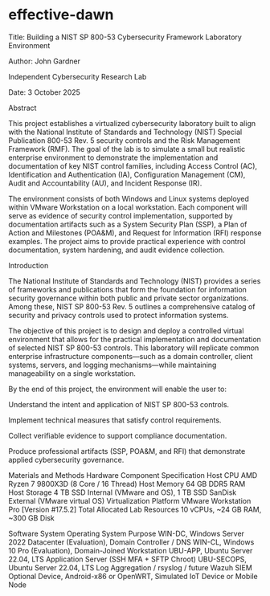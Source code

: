 # effective-dawn

Title:
Building a NIST SP 800-53 Cybersecurity Framework Laboratory Environment

Author:
John Gardner

Independent Cybersecurity Research Lab

Date:
3 October 2025

Abstract

This project establishes a virtualized cybersecurity laboratory built to align with the National Institute of Standards and Technology (NIST) Special Publication 800-53 Rev. 5 security controls and the Risk Management Framework (RMF). The goal of the lab is to simulate a small but realistic enterprise environment to demonstrate the implementation and documentation of key NIST control families, including Access Control (AC), Identification and Authentication (IA), Configuration Management (CM), Audit and Accountability (AU), and Incident Response (IR).

The environment consists of both Windows and Linux systems deployed within VMware Workstation on a local workstation. Each component will serve as evidence of security control implementation, supported by documentation artifacts such as a System Security Plan (SSP), a Plan of Action and Milestones (POA&M), and Request for Information (RFI) response examples. The project aims to provide practical experience with control documentation, system hardening, and audit evidence collection.

Introduction

The National Institute of Standards and Technology (NIST) provides a series of frameworks and publications that form the foundation for information security governance within both public and private sector organizations. Among these, NIST SP 800-53 Rev. 5 outlines a comprehensive catalog of security and privacy controls used to protect information systems.

The objective of this project is to design and deploy a controlled virtual environment that allows for the practical implementation and documentation of selected NIST SP 800-53 controls. This laboratory will replicate common enterprise infrastructure components—such as a domain controller, client systems, servers, and logging mechanisms—while maintaining manageability on a single workstation.

By the end of this project, the environment will enable the user to:

Understand the intent and application of NIST SP 800-53 controls.

Implement technical measures that satisfy control requirements.

Collect verifiable evidence to support compliance documentation.

Produce professional artifacts (SSP, POA&M, and RFI) that demonstrate applied cybersecurity governance.

Materials and Methods
Hardware
Component	Specification
Host CPU	AMD Ryzen 7 9800X3D (8 Core / 16 Thread)
Host Memory	64 GB DDR5 RAM
Host Storage	4 TB SSD Internal (VMware and OS), 1 TB SSD SanDisk External (VMware virtual OS)
Virtualization Platform	VMware Workstation Pro [Version #17.5.2]
Total Allocated Lab Resources	10 vCPUs, ~24 GB RAM, ~300 GB Disk

Software
System	Operating System	Purpose
WIN-DC,	Windows Server 2022 Datacenter (Evaluation),	Domain Controller / DNS
WIN-CL,	Windows 10 Pro (Evaluation),	Domain-Joined Workstation
UBU-APP,	Ubuntu Server 22.04, LTS	Application Server (SSH MFA + SFTP Chroot)
UBU-SECOPS,	Ubuntu Server 22.04, LTS	Log Aggregation / rsyslog / future Wazuh SIEM
Optional Device,	Android-x86 or OpenWRT,	Simulated IoT Device or Mobile Node
